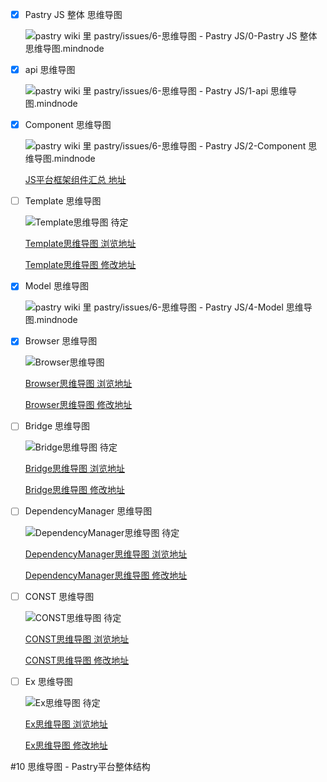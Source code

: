 * [x] Pastry JS 整体 思维导图

    ![pastry wiki 里 pastry/issues/6-思维导图 - Pastry JS/0-Pastry JS 整体 思维导图.mindnode](https://pastryteam.github.io/pastry/issues/0-images/6/6-0.png)
    
* [x] api 思维导图

    ![pastry wiki 里 pastry/issues/6-思维导图 - Pastry JS/1-api 思维导图.mindnode](https://pastryteam.github.io/pastry/issues/0-images/6/6-1.png)
    
* [x] Component 思维导图

    ![pastry wiki 里 pastry/issues/6-思维导图 - Pastry JS/2-Component 思维导图.mindnode](https://pastryteam.github.io/pastry/issues/0-images/6/6-2.png)
    
    [JS平台框架组件汇总 地址](https://pastryteam.github.io/pastry/#!plugins/plugins.md)

* [ ] Template 思维导图

    ![Template思维导图 待定][net_template]
    
    [Template思维导图 浏览地址][net_template_read]
    
    [Template思维导图 修改地址][net_template_update]

* [x] Model 思维导图

    ![pastry wiki 里 pastry/issues/6-思维导图 - Pastry JS/4-Model 思维导图.mindnode](https://pastryteam.github.io/pastry/issues/0-images/6/6-4.png)

* [x] Browser 思维导图

    ![Browser思维导图][net_browser]
    
    [Browser思维导图 浏览地址][net_browser_read]
    
    [Browser思维导图 修改地址][net_browser_update]

* [ ] Bridge 思维导图

    ![Bridge思维导图 待定][net_bridge]
    
    [Bridge思维导图 浏览地址][net_bridge_read]
    
    [Bridge思维导图 修改地址][net_bridge_update]

* [ ] DependencyManager 思维导图

    ![DependencyManager思维导图 待定][net_dependencyManager]
    
    [DependencyManager思维导图 浏览地址][net_dependencyManager_read]
    
    [DependencyManager思维导图 修改地址][net_dependencyManager_update]

* [ ] CONST 思维导图

    ![CONST思维导图 待定][net_const]
    
    [CONST思维导图 浏览地址][net_const_read]
    
    [CONST思维导图 修改地址][net_const_update]

* [ ] Ex 思维导图

    ![Ex思维导图 待定][net_ex]
    
    [Ex思维导图 浏览地址][net_ex_read]
    
    [Ex思维导图 修改地址][net_ex_update]

#10 思维导图 - Pastry平台整体结构

[net_template]: #
[net_template_read]: #
[net_template_update]: #

[net_browser]: https://www.processon.com/chart_image/57f73817e4b0300f4fec2c16.png
[net_browser_read]: http://www.processon.com/view/link/57f36656e4b0300f4fdd4c58
[net_browser_update]: https://www.processon.com/mindmap/57de2139e4b0a16a66d10e34

[net_bridge]: #
[net_bridge_read]: #
[net_bridge_update]: #

[net_dependencyManager]: #
[net_dependencyManager_read]: #
[net_dependencyManager_update]: #

[net_const]: #
[net_const_read]: #
[net_const_update]: #
    
[net_ex]: #
[net_ex_read]: #
[net_ex_update]: #

